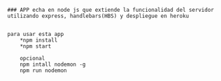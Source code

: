 

    ### APP echa en node js que extiende la funcionalidad del servidor utilizando express, handlebars(HBS) y despliegue en heroku


    para usar esta app
        *npm install 
        *npm start

        opcional 
        npm intall nodemon -g
        npm run nodemon 
